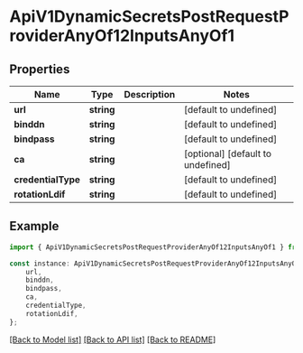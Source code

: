 # ApiV1DynamicSecretsPostRequestProviderAnyOf12InputsAnyOf1


## Properties

Name | Type | Description | Notes
------------ | ------------- | ------------- | -------------
**url** | **string** |  | [default to undefined]
**binddn** | **string** |  | [default to undefined]
**bindpass** | **string** |  | [default to undefined]
**ca** | **string** |  | [optional] [default to undefined]
**credentialType** | **string** |  | [default to undefined]
**rotationLdif** | **string** |  | [default to undefined]

## Example

```typescript
import { ApiV1DynamicSecretsPostRequestProviderAnyOf12InputsAnyOf1 } from './api';

const instance: ApiV1DynamicSecretsPostRequestProviderAnyOf12InputsAnyOf1 = {
    url,
    binddn,
    bindpass,
    ca,
    credentialType,
    rotationLdif,
};
```

[[Back to Model list]](../README.md#documentation-for-models) [[Back to API list]](../README.md#documentation-for-api-endpoints) [[Back to README]](../README.md)
